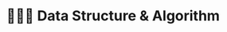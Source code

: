 ---
title: "👨‍💻🧐 Data Structure & Algorithm"
permalink: /algorithm/
layout: category
author_profile: false
taxonomy: Algorithm
---